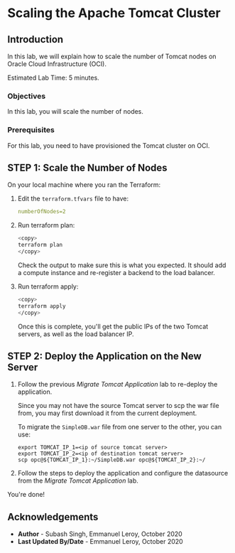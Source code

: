 # Scaling the Apache Tomcat Cluster

## Introduction

In this lab, we will explain how to scale the number of Tomcat nodes on Oracle Cloud Infrastructure (OCI).

Estimated Lab Time: 5 minutes.

### Objectives

In this lab, you will scale the number of nodes.

### Prerequisites

For this lab, you need to have provisioned the Tomcat cluster on OCI.

## **STEP 1:** Scale the Number of Nodes

On your local machine where you ran the Terraform:

1. Edit the `terraform.tfvars` file to have:

    ```yaml
    numberOfNodes=2
    ```

2. Run terraform plan:

    ```bash
    <copy>
    terraform plan
    </copy>
    ```

    Check the output to make sure this is what you expected. It should add a compute instance and re-register a backend to the load balancer.


3. Run terraform apply:

    ```bash
    <copy>
    terraform apply
    </copy>
    ```

    Once this is complete, you'll get the public IPs of the two Tomcat servers, as well as the load balancer IP.


## **STEP 2:** Deploy the Application on the New Server

1. Follow the previous *Migrate Tomcat Application* lab to re-deploy the application.

    Since you may not have the source Tomcat server to scp the war file from, you may first download it from the current deployment.

    To migrate the `SimpleDB.war` file from one server to the other, you can use:

    ```
    export TOMCAT_IP_1=<ip of source tomcat server>
    export TOMCAT_IP_2=<ip of destination tomcat server>
    scp opc@${TOMCAT_IP_1}:~/SimpleDB.war opc@${TOMCAT_IP_2}:~/
    ```

2. Follow the steps to deploy the application and configure the datasource from the *Migrate Tomcat Application* lab.

You're done!


## Acknowledgements
 - **Author** - Subash Singh, Emmanuel Leroy, October 2020
 - **Last Updated By/Date** - Emmanuel Leroy, October 2020

